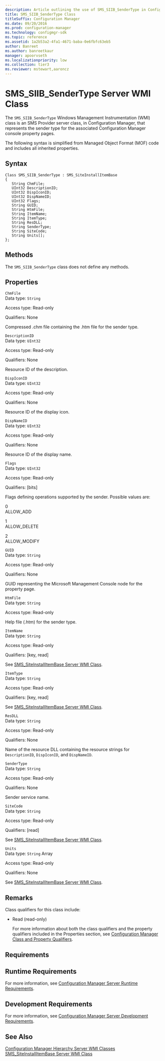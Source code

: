 ```yaml
---
description: Article outlining the use of SMS_SIIB_SenderType in Configuration Manager to represent the sender type in Configuration Manager property pages.
title: SMS_SIIB_SenderType Class
titleSuffix: Configuration Manager
ms.date: 09/20/2016
ms.prod: configuration-manager
ms.technology: configmgr-sdk
ms.topic: reference
ms.assetid: 1a2b53a2-4fa1-4671-baba-0e6fbfc63eb5
author: Banreet
ms.author: banreetkaur
manager: apoorvseth
ms.localizationpriority: low
ms.collection: tier3
ms.reviewer: mstewart,aaroncz 
---
```

# SMS_SIIB_SenderType Server WMI Class
The `SMS_SIIB_SenderType` Windows Management Instrumentation (WMI) class is an SMS Provider server class, in Configuration Manager, that represents the sender type for the associated Configuration Manager console property pages.  

 The following syntax is simplified from Managed Object Format (MOF) code and includes all inherited properties.  

## Syntax  

```  
Class SMS_SIIB_SenderType : SMS_SiteInstallItemBase   
{  
   String ChmFile;  
   UInt32 DescriptionID;  
   UInt32 DispIconID;  
   UInt32 DispNameID;  
   UInt32 Flags;  
   String GUID;  
   String HtmFile;  
   String ItemName;  
   String ItemType;  
   String ResDLL;  
   String SenderType;  
   String SiteCode;  
   String Units[];  
};  
```  

## Methods  
 The `SMS_SIIB_SenderType` class does not define any methods.  

## Properties  
 `ChmFile`  
 Data type: `String`  

 Access type: Read-only  

 Qualifiers: None  

 Compressed .chm file containing the .htm file for the sender type.  

 `DescriptionID`  
 Data type: `UInt32`  

 Access type: Read-only  

 Qualifiers: None  

 Resource ID of the description.  

 `DispIconID`  
 Data type: `UInt32`  

 Access type: Read-only  

 Qualifiers: None  

 Resource ID of the display icon.  

 `DispNameID`  
 Data type: `UInt32`  

 Access type: Read-only  

 Qualifiers: None  

 Resource ID of the display name.  

 `Flags`  
 Data type: `UInt32`  

 Access type: Read-only  

 Qualifiers: [bits]  

 Flags defining operations supported by the sender. Possible values are:  

 0  
 ALLOW_ADD  

 1  
 ALLOW_DELETE  

 2  
 ALLOW_MODIFY  

 `GUID`  
 Data type: `String`  

 Access type: Read-only  

 Qualifiers: None  

 GUID representing the Microsoft Management Console node for the property page.  

 `HtmFile`  
 Data type: `String`  

 Access type: Read-only  

 Help file (.htm) for the sender type.  

 `ItemName`  
 Data type: `String`  

 Access type: Read-only  

 Qualifiers: [key, read]  

 See [SMS_SiteInstallItemBase Server WMI Class](../../../../../develop/reference/core/servers/configure/sms_siteinstallitembase-server-wmi-class.md).  

 `ItemType`  
 Data type: `String`  

 Access type: Read-only  

 Qualifiers: [key, read]  

 See [SMS_SiteInstallItemBase Server WMI Class](../../../../../develop/reference/core/servers/configure/sms_siteinstallitembase-server-wmi-class.md).  

 `ResDLL`  
 Data type: `String`  

 Access type: Read-only  

 Qualifiers: None  

 Name of the resource DLL containing the resource strings for `DescriptionID`, `DispIconID`, and `DispNameID`.  

 `SenderType`  
 Data type: `String`  

 Access type: Read-only  

 Qualifiers: None  

 Sender service name.  

 `SiteCode`  
 Data type: `String`  

 Access type: Read-only  

 Qualifiers: [read]  

 See [SMS_SiteInstallItemBase Server WMI Class](../../../../../develop/reference/core/servers/configure/sms_siteinstallitembase-server-wmi-class.md).  

 `Units`  
 Data type: `String` Array  

 Access type: Read-only  

 Qualifiers: None  

 See [SMS_SiteInstallItemBase Server WMI Class](../../../../../develop/reference/core/servers/configure/sms_siteinstallitembase-server-wmi-class.md).  

## Remarks  
 Class qualifiers for this class include:  

- Read (read-only)  

  For more information about both the class qualifiers and the property qualifiers included in the Properties section, see [Configuration Manager Class and Property Qualifiers](../../../../../develop/reference/misc/class-and-property-qualifiers.md).  

## Requirements  

## Runtime Requirements  
 For more information, see [Configuration Manager Server Runtime Requirements](../../../../../develop/core/reqs/server-runtime-requirements.md).  

## Development Requirements  
 For more information, see [Configuration Manager Server Development Requirements](../../../../../develop/core/reqs/server-development-requirements.md).  

## See Also  
 [Configuration Manager Hierarchy Server WMI Classes](../../../../../develop/reference/core/servers/configure/site-configuration-server-wmi-classes.md)   
 [SMS_SiteInstallItemBase Server WMI Class](../../../../../develop/reference/core/servers/configure/sms_siteinstallitembase-server-wmi-class.md)
